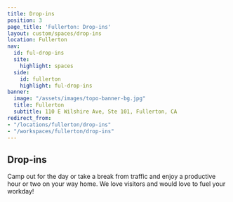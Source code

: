 ```yaml
---
title: Drop-ins
position: 3
page_title: 'Fullerton: Drop-ins'
layout: custom/spaces/drop-ins
location: Fullerton
nav:
  id: ful-drop-ins
  site:
    highlight: spaces
  side:
    id: fullerton
    highlight: ful-drop-ins
banner:
  image: "/assets/images/topo-banner-bg.jpg"
  title: Fullerton
  subtitle: 110 E Wilshire Ave, Ste 101, Fullerton, CA
redirect_from:
- "/locations/fullerton/drop-ins"
- "/workspaces/fullerton/drop-ins"
---
```


## Drop-ins

Camp out for the day or take a break from traffic and enjoy a productive hour or two on your way home. We love visitors and would love to fuel your workday!
